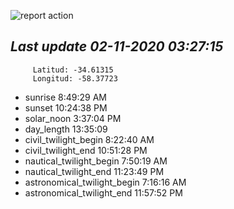 ![report action](https://github.com/matiasz8/actions-for-reports/workflows/report%20action/badge.svg?branch=develop) 


## *****Last update 02-11-2020 03:27:15*****



		 Latitud: -34.61315
		 Longitud: -58.37723

 - sunrise 	 8:49:29 AM
 - sunset 	 10:24:38 PM
 - solar_noon 	 3:37:04 PM
 - day_length 	 13:35:09
 - civil_twilight_begin 	 8:22:40 AM
 - civil_twilight_end 	 10:51:28 PM
 - nautical_twilight_begin 	 7:50:19 AM
 - nautical_twilight_end 	 11:23:49 PM
 - astronomical_twilight_begin 	 7:16:16 AM
 - astronomical_twilight_end 	 11:57:52 PM
